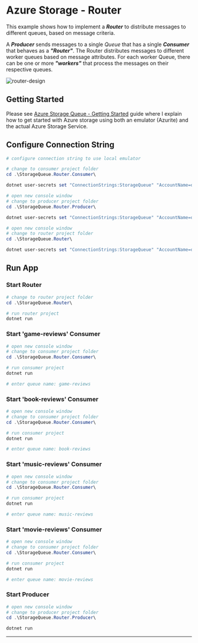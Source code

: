 # Azure Storage - Router

This example shows how to implement a **_Router_** to distribute messages to different queues, based on message criteria.

A **_Producer_** sends messages to a single _Queue_ that has a single **_Consumer_** that behaves as a **_"Router"_**. The Router distributes messages to different worker queues based on message attributes. For each worker Queue, there can be one or more **_"workers"_** that process the messages on their respective queues.

![router-design](https://user-images.githubusercontent.com/33935506/138537520-65253078-56f8-463c-bff8-486d17c2532a.png)

## Getting Started

Please see [Azure Storage Queue - Getting Started] guide where I explain how to get started with Azure storage using both an emulator (Azurite) and the actual Azure Storage Service.

## Configure Connection String

```powershell
# configure connection string to use local emulator

# change to consumer project folder
cd .\StorageQueue.Router.Consumer\

dotnet user-secrets set "ConnectionStrings:StorageQueue" "AccountName=devstoreaccount1;AccountKey=Eby8vdM02xNOcqFlqUwJPLlmEtlCDXJ1OUzFT50uSRZ6IFsuFq2UVErCz4I6tq/K1SZFPTOtr/KBHBeksoGMGw==;DefaultEndpointsProtocol=http;BlobEndpoint=http://127.0.0.1:10000/devstoreaccount1;QueueEndpoint=http://127.0.0.1:10001/devstoreaccount1;TableEndpoint=http://127.0.0.1:10002/devstoreaccount1;"

# open new console window
# change to producer project folder
cd .\StorageQueue.Router.Producer\

dotnet user-secrets set "ConnectionStrings:StorageQueue" "AccountName=devstoreaccount1;AccountKey=Eby8vdM02xNOcqFlqUwJPLlmEtlCDXJ1OUzFT50uSRZ6IFsuFq2UVErCz4I6tq/K1SZFPTOtr/KBHBeksoGMGw==;DefaultEndpointsProtocol=http;BlobEndpoint=http://127.0.0.1:10000/devstoreaccount1;QueueEndpoint=http://127.0.0.1:10001/devstoreaccount1;TableEndpoint=http://127.0.0.1:10002/devstoreaccount1;"

# open new console window
# change to router project folder
cd .\StorageQueue.Router\

dotnet user-secrets set "ConnectionStrings:StorageQueue" "AccountName=devstoreaccount1;AccountKey=Eby8vdM02xNOcqFlqUwJPLlmEtlCDXJ1OUzFT50uSRZ6IFsuFq2UVErCz4I6tq/K1SZFPTOtr/KBHBeksoGMGw==;DefaultEndpointsProtocol=http;BlobEndpoint=http://127.0.0.1:10000/devstoreaccount1;QueueEndpoint=http://127.0.0.1:10001/devstoreaccount1;TableEndpoint=http://127.0.0.1:10002/devstoreaccount1;"
```

## Run App

### Start Router

```powershell
# change to router project folder
cd .\StorageQueue.Router\

# run router project
dotnet run
```

### Start 'game-reviews' Consumer

```powershell
# open new console window
# change to consumer project folder
cd .\StorageQueue.Router.Consumer\

# run consumer project
dotnet run

# enter queue name: game-reviews
```

### Start 'book-reviews' Consumer

```powershell
# open new console window
# change to consumer project folder
cd .\StorageQueue.Router.Consumer\

# run consumer project
dotnet run

# enter queue name: book-reviews
```

### Start 'music-reviews' Consumer

```powershell
# open new console window
# change to consumer project folder
cd .\StorageQueue.Router.Consumer\

# run consumer project
dotnet run

# enter queue name: music-reviews
```

### Start 'movie-reviews' Consumer

```powershell
# open new console window
# change to consumer project folder
cd .\StorageQueue.Router.Consumer\

# run consumer project
dotnet run

# enter queue name: movie-reviews
```

### Start Producer

```powershell
# open new console window
# change to producer project folder
cd .\StorageQueue.Router.Producer\

dotnet run
```

---

[Azure Storage Queue - Getting Started]: https://github.com/drminnaar/azure-dotnet-examples/blob/main/storage/README.md